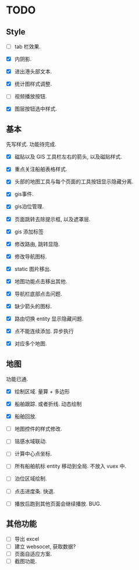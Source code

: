 # TODO

## Style

- [ ] tab 栏效果.
- [x] 内阴影.
- [x] 进出港头部文本.
- [x] 统计图样式调整.
- [ ] 视频播放按钮.
- [x] 图层按钮选中样式.



## 基本

先写样式. 功能待完成.

- [x] 磁贴以及 GIS 工具栏左右的箭头, 以及磁贴样式.
- [x] 重点关注船舶表格样式.
- [x] 头部的地图工具与每个页面的工具按钮显示隐藏分离.
- [x] gis事件.
- [x] gis泊位管理.
- [x] 页面跳转去除提示框, 以及遮罩层.
- [x] gis 添加标签
- [x] 修改路由, 跳转显隐.
- [x] 修改导航图标.
- [x] static 图片移出.
- [x] 地图功能点击移出其他.
- [x] 导航栏底部点击问题.
- [x] 缺少箭头的图标.
- [x] 路由切换 entity 显示隐藏问题.
- [x] 点不能连续添加. 异步执行
- [x] 对应多个地图.



## 地图

功能已通.

- [x] 绘制区域.	量算 + 多边形
- [x] 船舶跟踪.        或者折线. 动态绘制
- [x] 船舶回放.        
- [ ] 地图控件的样式修改.
- [ ] 铭感水域联动.
- [ ] 计算中心点坐标.
- [ ] 所有船舶航标 entity 移动到全局. 不放入 vuex 中.
- [ ] 泊位区域绘制.
- [ ] 点击进度条. 快退.
- [ ] 播放后跑到其他页面会继续播放. BUG.



## 其他功能

- [ ] 导出 excel
- [ ] 建立 websocet, 获取数据?
- [ ] 页面自适应方案.
- [ ] 截图功能.